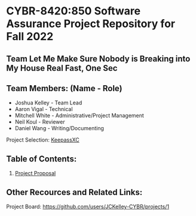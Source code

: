 # CYBR-8420:850 Software Assurance Project Repository for Fall 2022

## Team Let Me Make Sure Nobody is Breaking into My House Real Fast, One Sec

## Team Members: (Name - Role)
- Joshua Kelley - Team Lead
- Aaron Vigal - Technical
- Mitchell White - Administrative/Project Management
- Neil Koul - Reviewer
- Daniel Wang - Writing/Documenting

Project Selection: [KeepassXC](https://github.com/keepassxreboot/keepassxc)

## Table of Contents:

1. [Project Proposal](https://github.com/JCKelley-CYBR/CYBR-8420-SoftwareAssurance/blob/main/ProjectProposal.md)

## Other Recources and Related Links:
Project Board: https://github.com/users/JCKelley-CYBR/projects/1
